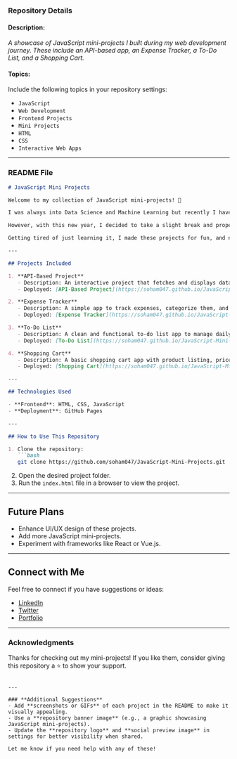 ### **Repository Details**

#### **Description**:
_A showcase of JavaScript mini-projects I built during my web development journey. These include an API-based app, an Expense Tracker, a To-Do List, and a Shopping Cart._

#### **Topics**:
Include the following topics in your repository settings:
- `JavaScript`
- `Web Development`
- `Frontend Projects`
- `Mini Projects`
- `HTML`
- `CSS`
- `Interactive Web Apps`

---

### **README File**

```markdown
# JavaScript Mini Projects

Welcome to my collection of JavaScript mini-projects! 🚀

I was always into Data Science and Machine Learning but recently I have dived into Web Development. I made a lot of machine learning models but couldn't display them as proper projects. To complete those and make them end-to-end, I started with HTML and CSS, with Python and Django or Flask (depending on my mood) for the backend.

However, with this new year, I decided to take a slight break and properly give Web Development a go. So, in this journey, I dedicated myself to learning JavaScript and gave it my best shot. 

Getting tired of just learning it, I made these projects for fun, and now I'm excited to showcase them here.

---

## Projects Included

1. **API-Based Project**
   - Description: An interactive project that fetches and displays data from a public API.
   - Deployed: [API-Based Project](https://soham047.github.io/JavaScript-Mini-Projects/API-based/)

2. **Expense Tracker**
   - Description: A simple app to track expenses, categorize them, and manage a budget.
   - Deployed: [Expense Tracker](https://soham047.github.io/JavaScript-Mini-Projects/Expense-Tracker/)

3. **To-Do List**
   - Description: A clean and functional to-do list app to manage daily tasks with local storage.
   - Deployed: [To-Do List](https://soham047.github.io/JavaScript-Mini-Projects/To-do-list/)

4. **Shopping Cart**
   - Description: A basic shopping cart app with product listing, price calculation, and cart management.
   - Deployed: [Shopping Cart](https://soham047.github.io/JavaScript-Mini-Projects/Shopping-Cart/)

---

## Technologies Used

- **Frontend**: HTML, CSS, JavaScript
- **Deployment**: GitHub Pages

---

## How to Use This Repository

1. Clone the repository:
   ```bash
   git clone https://github.com/soham047/JavaScript-Mini-Projects.git
   ```
2. Open the desired project folder.
3. Run the `index.html` file in a browser to view the project.

---

## Future Plans

- Enhance UI/UX design of these projects.
- Add more JavaScript mini-projects.
- Experiment with frameworks like React or Vue.js.

---

## Connect with Me

Feel free to connect if you have suggestions or ideas:
- [LinkedIn](https://www.linkedin.com/in/soham047)
- [Twitter](https://twitter.com/soham047)
- [Portfolio](https://your-portfolio-link)

---

### Acknowledgments

Thanks for checking out my mini-projects! If you like them, consider giving this repository a ⭐ to show your support.
```

---

### **Additional Suggestions**
- Add **screenshots or GIFs** of each project in the README to make it visually appealing.
- Use a **repository banner image** (e.g., a graphic showcasing JavaScript mini-projects).
- Update the **repository logo** and **social preview image** in settings for better visibility when shared.

Let me know if you need help with any of these!
